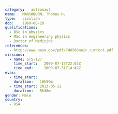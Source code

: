 ```yaml
---
category:	astronaut
name:	MARSHBURN, Thomas H.
type:	civilian
dob:	1960-08-29
qualifications:
  - BSc in physics
  - MSc in engineering physics
  - Doctor of Medicine
references:
  - http://www.nasa.gov/pdf/740566main_current.pdf
missions:
  - name: STS-127
    time_start:   2009-07-15T22:03Z
    time_end:     2009-07-31T14:49Z
evas:
  - time_start: 
    duration:   18h59m
  - time_start: 2013-05-11
    duration:   5h30m
gender:	Male
country:
  - USA
---
```

